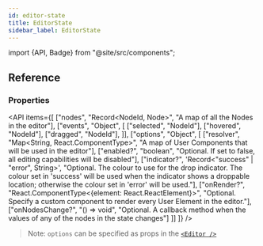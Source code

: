 ```yaml
---
id: editor-state
title: EditorState
sidebar_label: EditorState
---
```


import {API, Badge} from "@site/src/components";

<Badge type="type" />

## Reference
### Properties
<API items={[
  ["nodes", "Record<NodeId, Node>", "A map of all the Nodes in the editor"],
  ["events", "Object", [
    ["selected", "NodeId"],
    ["hovered", "NodeId"],
    ["dragged", "NodeId"],
  ]],
  ["options", "Object", [
    ["resolver", "Map<String, React.ComponentType>", "A map of User Components that will be used in the editor"],
    ["enabled?", "boolean", "Optional. If set to false, all editing capabilities will be disabled"],
    ["indicator?", 'Record<"success" | "error", String>', "Optional. The colour to use for the drop indicator. The colour set in 'success' will be used when the indicator shows a droppable location; otherwise the colour set in 'error' will be used."],
    ["onRender?", "React.ComponentType<{element: React.ReactElement}>", "Optional. Specify a custom component to render every User Element in the editor."],
    ["onNodesChange?", "() => void", "Optional. A callback method when the values of any of the nodes in the state changes"]
  ]]
]} />


> Note: `options` can be specified as props in the [`<Editor />`](Editor.md)